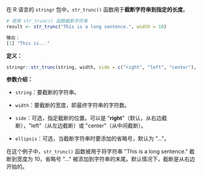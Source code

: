 在 R 语言的 `stringr` 包中，`str_trunc()` 函数用于**截断字符串到指定的长度**。

```r
# 使用 str_trunc() 函数截断字符串
result <- str_trunc("This is a long sentence.", width = 10)

输出：
[1] "This is..."
```

**定义：**
```r
stringr::str_trunc(string, width, side = c("right", "left", "center"), ellipsis = "...")
```

**参数介绍：**

- `string`：要截断的字符串。

- `width`：要截断的宽度，即最终字符串的字符数。

- `side`：可选，指定截断的位置。可以是 "**right**"（默认，从右边截断），"left"（从左边截断）或 "center"（从中间截断）。

- `ellipsis`：可选，当截断字符串时要添加的省略号，默认为 "..."。

在这个例子中，`str_trunc()` 函数被用于将字符串 "This is a long sentence." 截断到宽度为 10，省略号 "..." 被添加到字符串的末尾。默认情况下，截断是从右边开始的。